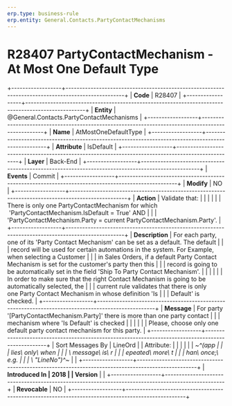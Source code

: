 ```yaml
---
erp.type: business-rule
erp.entity: General.Contacts.PartyContactMechanisms
---
```


# R28407 PartyContactMechanism - At Most One Default Type
+------------------+---------------------------------------------------------------------------------------------------+
| **Code**         | R28407                                                                                            |
+------------------+---------------------------------------------------------------------------------------------------+
| **Entity**       | @General.Contacts.PartyContactMechanisms                                                                             |
+------------------+---------------------------------------------------------------------------------------------------+
| **Name**         | AtMostOneDefaultType                                                                              |
+------------------+---------------------------------------------------------------------------------------------------+
| **Attribute**    | IsDefault                                                                                         |
+------------------+---------------------------------------------------------------------------------------------------+
| **Layer**        | Back-End                                                                                          |
+------------------+---------------------------------------------------------------------------------------------------+
| **Events**       | Commit                                                                                            |
+------------------+---------------------------------------------------------------------------------------------------+
| **Modify**       | NO                                                                                                |
+------------------+---------------------------------------------------------------------------------------------------+
| **Action**       | Validate that:                                                                                    |
|                  |                                                                                                   |
|                  | There is only one PartyContactMechanism for which  \'PartyContactMechanism.IsDefault = True\' AND |
|                  | \'PartyContactMechanism.Party = current PartyContactMechanism.Party\'.                            |
+------------------+---------------------------------------------------------------------------------------------------+
| **Description**  | For each party, one of its \'Party Contact Mechanism\' can be set as a default. The default       |
|                  | record will be used for certain automations in the system. For Example, when selecting a Customer |
|                  | in Sales Orders, if a default Party Contact Mechanism is set for the customer's party then this   |
|                  | record is going to be automatically set in the field \'Ship To Party Contact Mechanism\'.         |
|                  |                                                                                                   |
|                  | In order to make sure that the right Contact Mechanism is going to be automatically selected, the |
|                  | current rule validates that there is only one Party Contact Mechanism in whose definition \'Is    |
|                  | Default\' is checked.                                                                             |
+------------------+---------------------------------------------------------------------------------------------------+
| **Message**      | For party \'\[PartyContactMechanism.Party\]\' there is more than one party contact                |
|                  | mechanism where \'Is Default\' is checked                                                         |
|                  |                                                                                                   |
|                  | Please, choose only one default party contact mechanism for this party.                           |
+------------------+---------------------------------------------------------------------------------------------------+
| Sort Messages By | LineOrd                                                                                           |
| Attribute:       |                                                                                                   |
|                  |                                                                                                   |
| *~^(app          |                                                                                                   |
| lies\ only\ when |                                                                                                   |
| \ message\ is\ r |                                                                                                   |
| epeated\ more\ t |                                                                                                   |
| han\ once;\ e.g. |                                                                                                   |
| \ \"LineNo\")^~* |                                                                                                   |
+------------------+---------------------------------------------------------------------------------------------------+
| **Introduced In  | 2018                                                                                              |
| Version**        |                                                                                                   |
+------------------+---------------------------------------------------------------------------------------------------+
| **Revocable**    | NO                                                                                                |
+------------------+---------------------------------------------------------------------------------------------------+

  

  

  
